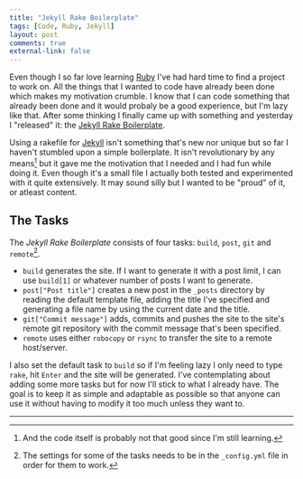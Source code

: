```yaml
---
title: "Jekyll Rake Boilerplate"
tags: [Code, Ruby, Jekyll]
layout: post
comments: true
external-link: false
---
```


Even though I so far love learning [Ruby](http://www.ruby-lang.org/en/ "Ruby") I've had hard time to find a project to work on. All the things that I wanted to code have already been done which makes my motivation crumble. I know that I can code something that already been done and it would probaly be a good experience, but I'm lazy like that. After some thinking I finally came up with something and yesterday I "released" it: the [Jekyll Rake Boilerplate](https://github.com/gummesson/jekyll-rake-boilerplate "Jekyll Rake Boilerplate"). 

Using a rakefile for [Jekyll](http://jekyllrb.com/ "Jekyll") isn't something that's new nor unique but so far I haven't stumbled upon a simple boilerplate. It isn't revolutionary by any means[^20121226-1] but it gave me the motivation that I needed and I had fun while doing it. Even though it's a small file I actually both tested and experimented with it quite extensively. It may sound silly but I wanted to be "proud" of it, or atleast content.

## The Tasks

The *Jekyll Rake Boilerplate* consists of four tasks: `build`, `post`, `git` and `remote`[^20121226-2].

- `build` generates the site. If I want to generate it with a post limit, I can use `build[1]` or whatever number of posts I want to generate. 
- `post["Post title"]` creates a new post in the `_posts` directory by reading the default template file, adding the title I've specified and generating a file name by using the current date and the title.
- `git["Commit message"]` adds, commits and pushes the site to the site's remote git repository with the commit message that's been specified.
- `remote` uses either `robocopy` or `rsync` to transfer the site to a remote host/server.

I also set the default task to `build` so if I'm feeling lazy I only need to type `rake`, hit `Enter` and the site will be generated. I've contemplating about adding some more tasks but for now I'll stick to what I already have. The goal is to keep it as simple and adaptable as possible so that anyone can use it without having to modify it too much unless they want to.

***

[^20121226-1]: And the code itself is probably not that good since I'm still learning.
[^20121226-2]: The settings for some of the tasks needs to be in the `_config.yml` file in order for them to work.